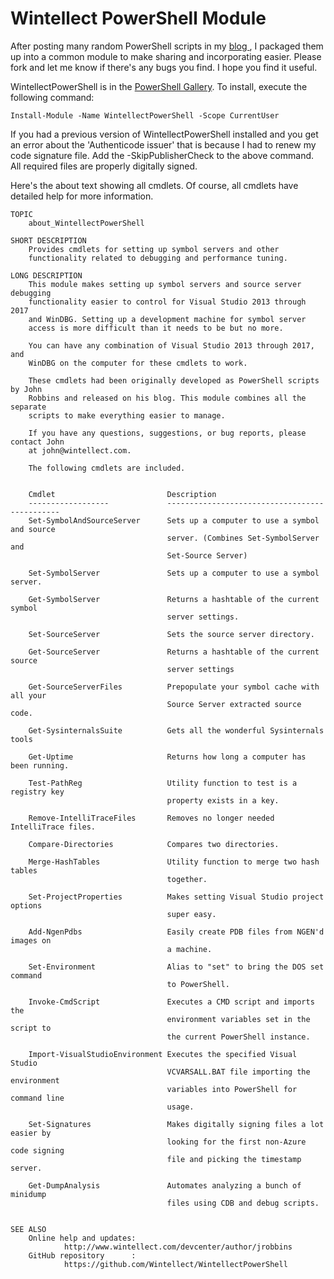 # Wintellect PowerShell Module #

After posting many random PowerShell scripts in my [blog ](http://www.wintellect.com/devcenter/author/jrobbins), I packaged them up into a common module to make sharing and incorporating easier. Please fork and let me know if there's any bugs you find. I hope you find it useful.

WintellectPowerShell is in the [PowerShell Gallery](https://www.powershellgallery.com/packages/WintellectPowerShell/). To install, execute the following command:

	Install-Module -Name WintellectPowerShell -Scope CurrentUser

If you had a previous version of WintellectPowerShell installed and you get an error about the 'Authenticode issuer' that is because I had to renew my code signature file. Add the -SkipPublisherCheck to the above command. All required files are properly digitally signed.

Here's the about text showing all cmdlets. Of course, all cmdlets have detailed help for more information.

	TOPIC
	    about_WintellectPowerShell
    
	SHORT DESCRIPTION
	    Provides cmdlets for setting up symbol servers and other 
	    functionality related to debugging and performance tuning.
	           
	LONG DESCRIPTION
        This module makes setting up symbol servers and source server debugging 
        functionality easier to control for Visual Studio 2013 through 2017 
        and WinDBG. Setting up a development machine for symbol server 
        access is more difficult than it needs to be but no more.
		
        You can have any combination of Visual Studio 2013 through 2017, and
        WinDBG on the computer for these cmdlets to work.
		
        These cmdlets had been originally developed as PowerShell scripts by John 
        Robbins and released on his blog. This module combines all the separate 
        scripts to make everything easier to manage.
		
        If you have any questions, suggestions, or bug reports, please contact John 
        at john@wintellect.com.
					
        The following cmdlets are included.

	
	    Cmdlet                         Description
	    ------------------             ----------------------------------------------
        Set-SymbolAndSourceServer      Sets up a computer to use a symbol and source
	                                   server. (Combines Set-SymbolServer and 
                                       Set-Source Server)

	    Set-SymbolServer               Sets up a computer to use a symbol server.
	        
	    Get-SymbolServer               Returns a hashtable of the current symbol 
	                                   server settings.
	
	    Set-SourceServer               Sets the source server directory.
	
	    Get-SourceServer               Returns a hashtable of the current source 
	                                   server settings
	        
	    Get-SourceServerFiles          Prepopulate your symbol cache with all your
	                                   Source Server extracted source code.
	                
	    Get-SysinternalsSuite          Gets all the wonderful Sysinternals tools
	        
	    Get-Uptime                     Returns how long a computer has been running.
	        
	    Test-PathReg                   Utility function to test is a registry key 
	                                   property exists in a key.
	
	    Remove-IntelliTraceFiles       Removes no longer needed IntelliTrace files.
	
	    Compare-Directories            Compares two directories.
	
	    Merge-HashTables               Utility function to merge two hash tables 
	                                   together.
	
	    Set-ProjectProperties          Makes setting Visual Studio project options 
	                                   super easy.
	
	    Add-NgenPdbs                   Easily create PDB files from NGEN'd images on 
	                                   a machine.
	
	    Set-Environment                Alias to "set" to bring the DOS set command 
	                                   to PowerShell.
	
	    Invoke-CmdScript               Executes a CMD script and imports the 
	                                   environment variables set in the script to 
	                                   the current PowerShell instance.
	
	    Import-VisualStudioEnvironment Executes the specified Visual Studio 
	                                   VCVARSALL.BAT file importing the environment
	                                   variables into PowerShell for command line
	                                   usage.

        Set-Signatures                 Makes digitally signing files a lot easier by
                                   	   looking for the first non-Azure code signing 
                                       file and picking the timestamp server.

        Get-DumpAnalysis               Automates analyzing a bunch of minidump  
                                       files using CDB and debug scripts.

	
	SEE ALSO
	    Online help and updates: 
	            http://www.wintellect.com/devcenter/author/jrobbins
	    GitHub repository      : 
	            https://github.com/Wintellect/WintellectPowerShell